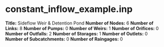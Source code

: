 # constant_inflow_example.inp
**Title:**             Sideflow Weir & Detention Pond
**Number of Nodes:** 6
**Number of Links:** 8
**Number of Pumps:** 0
**Number of Weirs:** 1
**Number of Orifices:** 0
**Number of Outfalls:** 2
**Number of Storages:** 1
**Number of Outlets:** 0
**Number of Subcatchments:** 0
**Number of Raingages:** 0
